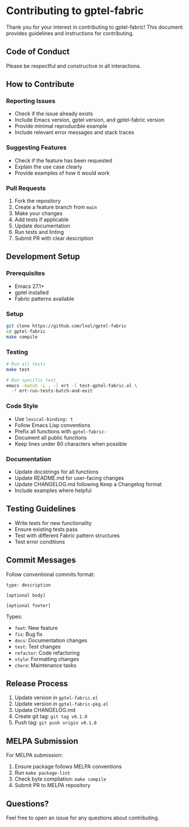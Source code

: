 # Contributing to gptel-fabric

Thank you for your interest in contributing to gptel-fabric! This document provides guidelines and instructions for contributing.

## Code of Conduct

Please be respectful and constructive in all interactions.

## How to Contribute

### Reporting Issues

- Check if the issue already exists
- Include Emacs version, gptel version, and gptel-fabric version
- Provide minimal reproducible example
- Include relevant error messages and stack traces

### Suggesting Features

- Check if the feature has been requested
- Explain the use case clearly
- Provide examples of how it would work

### Pull Requests

1. Fork the repository
2. Create a feature branch from `main`
3. Make your changes
4. Add tests if applicable
5. Update documentation
6. Run tests and linting
7. Submit PR with clear description

## Development Setup

### Prerequisites

- Emacs 27.1+
- gptel installed
- Fabric patterns available

### Setup

```bash
git clone https://github.com/lxol/gptel-fabric
cd gptel-fabric
make compile
```

### Testing

```bash
# Run all tests
make test

# Run specific test
emacs -batch -L . -l ert -l test-gptel-fabric.el \
  -f ert-run-tests-batch-and-exit
```

### Code Style

- Use `lexical-binding: t`
- Follow Emacs Lisp conventions
- Prefix all functions with `gptel-fabric-`
- Document all public functions
- Keep lines under 80 characters when possible

### Documentation

- Update docstrings for all functions
- Update README.md for user-facing changes
- Update CHANGELOG.md following Keep a Changelog format
- Include examples where helpful

## Testing Guidelines

- Write tests for new functionality
- Ensure existing tests pass
- Test with different Fabric pattern structures
- Test error conditions

## Commit Messages

Follow conventional commits format:

```
type: description

[optional body]

[optional footer]
```

Types:
- `feat`: New feature
- `fix`: Bug fix
- `docs`: Documentation changes
- `test`: Test changes
- `refactor`: Code refactoring
- `style`: Formatting changes
- `chore`: Maintenance tasks

## Release Process

1. Update version in `gptel-fabric.el`
2. Update version in `gptel-fabric-pkg.el`
3. Update CHANGELOG.md
4. Create git tag: `git tag v0.1.0`
5. Push tag: `git push origin v0.1.0`

## MELPA Submission

For MELPA submission:
1. Ensure package follows MELPA conventions
2. Run `make package-lint`
3. Check byte compilation: `make compile`
4. Submit PR to MELPA repository

## Questions?

Feel free to open an issue for any questions about contributing.

